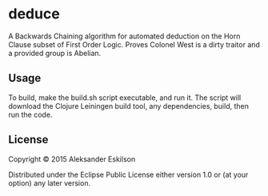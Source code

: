 # deduce

A Backwards Chaining algorithm for automated deduction on the Horn Clause subset
of First Order Logic. Proves Colonel West is a dirty traitor and a provided
group is Abelian.

## Usage

To build, make the build.sh script executable, and run it. The script will
download the Clojure Leiningen build tool, any dependencies, build, then run the
code.

## License

Copyright © 2015 Aleksander Eskilson

Distributed under the Eclipse Public License either version 1.0 or (at
your option) any later version.
